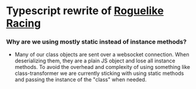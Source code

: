 # Typescript rewrite of [Roguelike Racing](https://roguelikeracing.com)

### Why are we using mostly static instead of instance methods?

-   Many of our class objects are sent over a websocket connection.
    When deserializing them, they are a plain JS object and lose all
    instance methods. To avoid the overhead and complexity of using
    something like class-transformer we are currently sticking with
    using static methods and passing the instance of the "class" when
    needed.
